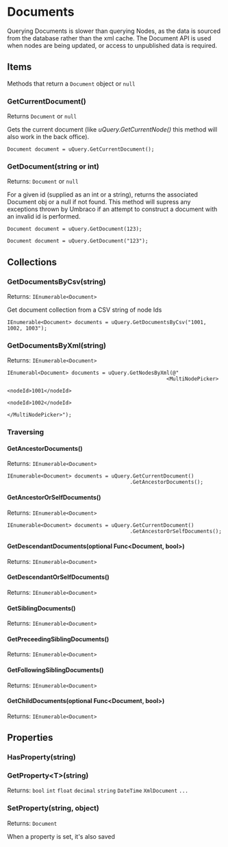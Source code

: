 # Documents
Querying Documents is slower than querying Nodes, as the data is sourced from the database rather than the xml cache. The Document API is used when nodes are being updated, or access to unpublished data is required.

## Items
Methods that return a `Document` object or `null`

### GetCurrentDocument()
Returns `Document` or `null`

Gets the current document (like *uQuery.GetCurrentNode()* this method will also work in the back office).

	Document document = uQuery.GetCurrentDocument();

### GetDocument(string or int)
Returns: `Document` or `null`

For a given id (supplied as an int or a string), returns the associated Document obj or a null if not found. This method will supress any exceptions thrown by Umbraco if an attempt to construct a document with an invalid id is performed.

	Document document = uQuery.GetDocument(123);

	Document document = uQuery.GetDocument("123");


## Collections
### GetDocumentsByCsv(string)
Returns: `IEnumerable<Document>` 

Get document collection from a CSV string of node Ids

	IEnumerable<Document> documents = uQuery.GetDocumentsByCsv("1001, 1002, 1003");


### GetDocumentsByXml(string)
Returns: `IEnumerable<Document>`

	IEnumerabl<Document> documents = uQuery.GetNodesByXml(@"
														<MultiNodePicker>
				                                            <nodeId>1001</nodeId>
				                                            <nodeId>1002</nodeId>
				                                        </MultiNodePicker>");
					



### Traversing
#### GetAncestorDocuments()
Returns: `IEnumerable<Document>`

	IEnumerable<Document> documents = uQuery.GetCurrentDocument()
											.GetAncestorDocuments();


#### GetAncestorOrSelfDocuments()
Returns: `IEnumerable<Document>`

	IEnumerable<Document> documents = uQuery.GetCurrentDocument()
											.GetAncestorOrSelfDocuments();


#### GetDescendantDocuments(optional Func&lt;Document, bool&gt;)
Returns: `IEnumerable<Document>`

#### GetDescendantOrSelfDocuments()
Returns: `IEnumerable<Document>`

#### GetSiblingDocuments()
Returns: `IEnumerable<Document>`

#### GetPreceedingSiblingDocuments()
Returns: `IEnumerable<Document>`

#### GetFollowingSiblingDocuments()
Returns: `IEnumerable<Document>`

#### GetChildDocuments(optional Func&lt;Document, bool&gt;)
Returns: `IEnumerable<Document>`






## Properties
### HasProperty(string)
### GetProperty&lt;T&gt;(string)
Returns: `bool` `int` `float` `decimal` `string` `DateTime` `XmlDocument` `...`






### SetProperty(string, object)
Returns: `Document`


When a property is set, it's also saved